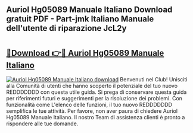 ## Auriol Hg05089 Manuale Italiano Download gratuit PDF - Part-jmk Italiano Manuale dell'utente di riparazione JcL2y

# <h2><a href="http://dfd8qbu.blite.top/?on=Auriol+Hg05089+Manuale+Italiano">🔗Download 👉🔴 Auriol Hg05089 Manuale Italiano</a></h2>

[![Auriol Hg05089 Manuale Italiano download](https://i.imgur.com/lujVjoI.png)](http://dfd8qbu.blite.top/?on=Auriol+Hg05089+Manuale+Italiano)
Benvenuti nel Club! Unisciti alla Comunità di utenti che hanno scoperto il potenziale del tuo nuovo REDDDDDDD con questa utile guida. Si prega di conservare questa guida per riferimenti futuri e suggerimenti per la risoluzione dei problemi. Con funzionalità come L'elenco delle funzioni, il tuo nuovo REDDDDDDD semplifica le tue attività. Per favore, non aver paura di chiedere Auriol Hg05089 Manuale Italiano. Il nostro Team di assistenza clienti è pronto a rispondere alle tue domande.
